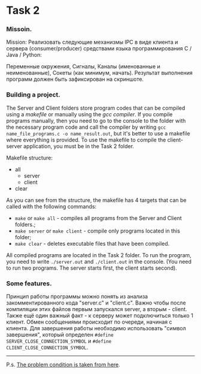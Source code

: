 # Task 2

### Missoin.
Mission: Реализовать следующие механизмы IPC в виде клиента и сервера (consumer/producer) средствами языка программирования C / Java / Python:  

Переменные окружения, Сигналы, Каналы (именованные и неименованные), Сокеты (как минимум, начать). Результат выполнения программ должен быть зафиксирован на скриншоте.  

### Building a project.

The Server and Client folders store program codes that can be compiled using a _makefile_ or manually using the _gcc compiler_. If you compile programs manually, then you need to go to the console to the folder with the necessary program code and call the compiler by writing `gcc name_file_programs.c -o name_result.out`, but it's better to use a makefile where everything is provided. To use the makefile to compile the client-server application, you must be in the Task 2 folder.

Makefile structure:
+ all
    + server
    + client
+ clear

As you can see from the structure, the makefile has 4 targets that can be called with the following commands:
+ `make` or `make all` - compiles all programs from the Server and Client folders.;
+ `make server` or `make client` - compile only programs located in this folder;
+ `make clear` - deletes executable files that have been compiled.

All compiled programs are located in the Task 2 folder. To run the program, you need to write `./server.out` and `./client.out` in the console. (You need to run two programs. The server starts first, the client starts second).  

### Some features.

Принцип работы программы можно понять из анализа закомментированного кода "server.c" и "client.c". Важно чтобы после компиляции этих файлов первым запускался server, а вторым - client. Также ещё один важный факт - к серверу может подключиться только 1 клиент. Обмен сообщениями происходит по очереди, начиная с клиента. Для завершения работы необходимо использовать "символ завершения", который определен `#define SERVER_CLOSE_CONNECTION_SYMBOL` и `#define CLIENT_CLOSE_CONNECTION_SYMBOL`.  

___
P.s. [The problem condition is taken from here](https://github.com/rtu-os/ktso-0x-20/tree/main/task02).